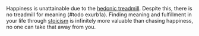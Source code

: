 Happiness is unattainable due to the [hedonic treadmill](hedonic%20treadmill.md). Despite this, there is no treadmill for meaning (#todo exurb1a). Finding meaning and fulfillment in your life through [stoicism](stoicism.md) is infinitely more valuable than chasing happiness, no one can take that away from you.
